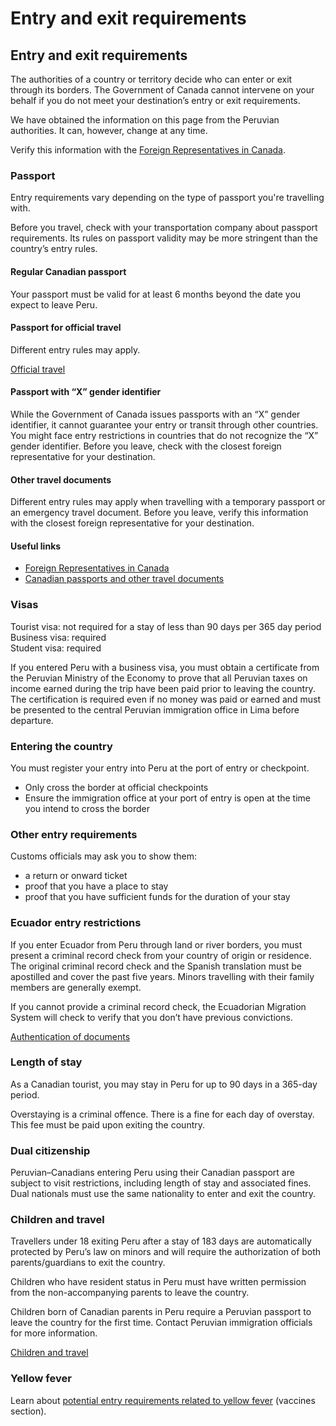 # Entry and exit requirements

## Entry and exit requirements

The authorities of a country or territory decide who can enter or exit through its borders. The Government of Canada cannot intervene on your behalf if you do not meet your destination’s entry or exit requirements.

We have obtained the information on this page from the Peruvian authorities. It can, however, change at any time.

Verify this information with the [Foreign Representatives in Canada](https://www.international.gc.ca/protocol-protocole/reps.aspx?lang=eng).

### Passport

Entry requirements vary depending on the type of passport you're travelling with.

Before you travel, check with your transportation company about passport requirements. Its rules on passport validity may be more stringent than the country’s entry rules.

#### Regular Canadian passport

Your passport must be valid for at least 6 months beyond the date you expect to leave Peru.

#### Passport for official travel

Different entry rules may apply.

[Official travel](https://www.canada.ca/en/immigration-refugees-citizenship/services/canadian-passports/official-travel.html)

#### Passport with “X” gender identifier

While the Government of Canada issues passports with an “X” gender identifier, it cannot guarantee your entry or transit through other countries. You might face entry restrictions in countries that do not recognize the “X” gender identifier. Before you leave, check with the closest foreign representative for your destination.

#### Other travel documents

Different entry rules may apply when travelling with a temporary passport or an emergency travel document. Before you leave, verify this information with the closest foreign representative for your destination.

#### Useful links

* [Foreign Representatives in Canada](https://www.international.gc.ca/protocol-protocole/reps.aspx?lang=eng)
* [Canadian passports and other travel documents](http://www.canada.ca/passport)

### Visas

Tourist visa: not required for a stay of less than 90 days per 365 day period  
Business visa: required   
Student visa: required

If you entered Peru with a business visa, you must obtain a certificate from the Peruvian Ministry of the Economy to prove that all Peruvian taxes on income earned during the trip have been paid prior to leaving the country. The certification is required even if no money was paid or earned and must be presented to the central Peruvian immigration office in Lima before departure.

### Entering the country

You must register your entry into Peru at the port of entry or checkpoint.

* Only cross the border at official checkpoints
* Ensure the immigration office at your port of entry is open at the time you intend to cross the border

### Other entry requirements

Customs officials may ask you to show them:

* a return or onward ticket
* proof that you have a place to stay
* proof that you have sufficient funds for the duration of your stay

### Ecuador entry restrictions

If you enter Ecuador from Peru through land or river borders, you must present a criminal record check from your country of origin or residence. The original criminal record check and the Spanish translation must be apostilled and cover the past five years. Minors travelling with their family members are generally exempt.

If you cannot provide a criminal record check, the Ecuadorian Migration System will check to verify that you don’t have previous convictions.

[Authentication of documents](https://www.international.gc.ca/gac-amc/about-a_propos/services/authentication-authentification/index.aspx?lang=eng)

### Length of stay

As a Canadian tourist, you may stay in Peru for up to 90 days in a 365-day period.

Overstaying is a criminal offence. There is a fine for each day of overstay. This fee must be paid upon exiting the country.

### Dual citizenship

Peruvian–Canadians entering Peru using their Canadian passport are subject to visit restrictions, including length of stay and associated fines. Dual nationals must use the same nationality to enter and exit the country.

### Children and travel

Travellers under 18 exiting Peru after a stay of 183 days are automatically protected by Peru’s law on minors and will require the authorization of both parents/guardians to exit the country.

Children who have resident status in Peru must have written permission from the non-accompanying parents to leave the country.

Children born of Canadian parents in Peru require a Peruvian passport to leave the country for the first time. Contact Peruvian immigration officials for more information.

[Children and travel](http://travel.gc.ca/travelling/children)

### Yellow fever

Learn about [potential entry requirements related to yellow fever](#health) (vaccines section).
